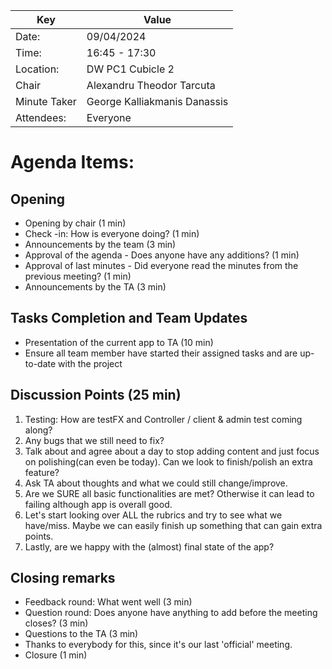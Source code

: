 | Key | Value                        |
| --- |------------------------------|
| Date: | 09/04/2024                 |
| Time: | 16:45 - 17:30              |
| Location: | DW PC1 Cubicle 2       |
| Chair | Alexandru Theodor Tarcuta  |
| Minute Taker | George Kalliakmanis Danassis     |
| Attendees: | Everyone              |

# Agenda Items:

## Opening
- Opening by chair (1 min)
- Check -in: How is everyone doing? (1 min)
- Announcements by the team (3 min)
- Approval of the agenda - Does anyone have any additions? (1 min)
- Approval of last minutes - Did everyone read the minutes from the previous meeting? (1 min)
- Announcements by the TA (3 min)

## Tasks Completion and Team Updates
- Presentation of the current app to TA (10 min)
- Ensure all team member have started their assigned tasks and are up-to-date with the project

## Discussion Points (25 min)

1. Testing: How are testFX and Controller / client & admin test coming along?
2. Any bugs that we still need to fix?
3. Talk about and agree about a day to stop adding content and just focus on polishing(can even be today). Can we look to finish/polish an extra feature?
4. Ask TA about thoughts and what we could still change/improve.
5. Are we SURE all basic functionalities are met? Otherwise it can lead to failing although app is overall good.
6. Let's start looking over ALL the rubrics and try to see what we have/miss. Maybe we can easily finish up something that can gain extra points.
7. Lastly, are we happy with the (almost) final state of the app?

## Closing remarks
- Feedback round: What went well (3 min)
- Question round: Does anyone have anything to add before the meeting closes? (3 min)
- Questions to the TA (3 min)
- Thanks to everybody for this, since it's our last 'official' meeting.
- Closure (1 min)